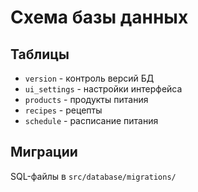# Схема базы данных

## Таблицы

- `version` - контроль версий БД
- `ui_settings` - настройки интерфейса
- `products` - продукты питания
- `recipes` - рецепты
- `schedule` - расписание питания

## Миграции

SQL-файлы в `src/database/migrations/`
